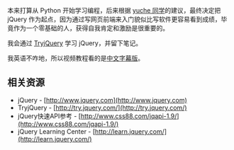本来打算从 Python 开始学习编程，后来根据 [yuche 同学](http://yuche.me/)的建议，最终决定把 jQuery 作为起点，因为通过写网页前端来入门貌似比写软件更容易看到成绩，毕竟作为一个零基础的人，获得自我肯定和激励是很重要的。

我会通过 [TryjQuery](http://try.jquery.com/) 学习 jQuery，并留下笔记。

我英语不咋地，所以视频教程看的是[中文字幕版](http://blog.jobbole.com/37699/)。

## 相关资源

* jQuery - [http://www.jquery.com](http://www.jquery.com)
* TryjQuery - [http://try.jquery.com/](http://try.jquery.com/) 
* jQuery快速API参考 - [http://www.css88.com/jqapi-1.9/](http://www.css88.com/jqapi-1.9/)
* jQuery Learning Center - [http://learn.jquery.com/](http://learn.jquery.com/)
